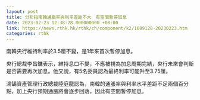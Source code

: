```yaml
---
layout: post
title: 分析指南韓通脹率與利率差距不大　有空間暫停加息
date: 2023-02-23 12:38:28.000000000 +08:00
link: https://news.rthk.hk/rthk/ch/component/k2/1689128-20230223.htm
categories: rthk
---
```


南韓央行維持利率於3.5厘不變，是1年來首次暫停加息。

央行總裁李昌鏞表示，維持息口不變，不應被視為加息周期完結，央行未來會判斷是否需要再次加息。他又說，有5名委員認為最終利率可能升至3.75厘。

鴻鵠資產管理行政總裁陸庭龍認為，南韓的通脹率與利率水平差距不足兩個百分點，加上央行預期通脹將會逐步回落，因此有空間暫停加息。
